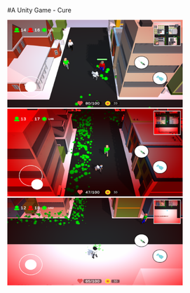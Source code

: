 #A Unity Game - Cure

<img src="/Images/SS-1.png" width="400" height="200"/>

<img src="/Images/SS-2.png" width="400" height="200"/>

<img src="/Images/SS-3.png" width="400" height="200"/>
